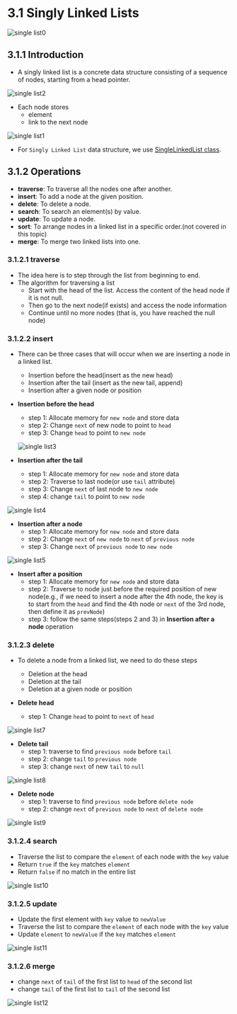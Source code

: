 # 3.1 Singly Linked Lists

![single list0](../Resources/single_list-0.png)

## 3.1.1 Introduction



+ A singly linked list is a concrete data structure consisting of a sequence of nodes, starting from a head pointer.

![single list2](../Resources/single_list-2.png)

+ Each node stores
  - element
  - link to the next node

![single list1](../Resources/single_list-1.png)

+ For `Singly Linked List` data structure, we use [SingleLinkedList class](https://replit.com/@ZhangNing1/CSCI241NingZhang#CSCI241/SingleLinkedList.java).

## 3.1.2 Operations
+ **traverse**: To traverse all the nodes one after another.
+ **insert**: To add a node at the given position.
+ **delete**: To delete a node.
+ **search**: To search an element(s) by value.
+ **update**: To update a node.
+ **sort**: To arrange nodes in a linked list in a specific order.(not covered in this topic)
+ **merge**: To merge two linked lists into one.

### 3.1.2.1 traverse
+ The idea here is to step through the list from beginning to end.
+ The algorithm for traversing a list
  - Start with the head of the list. Access the content of the head node if it is not null.
  - Then go to the next node(if exists) and access the node information
  - Continue until no more nodes (that is, you have reached the null node)
### 3.1.2.2 insert
+ There can be three cases that will occur when we are inserting a node in a linked list.
  - Insertion before the head(insert as the new head)
  - Insertion after the tail (insert as the new tail, append)
  - Insertion after a given node or position
+ **Insertion before the head**
  - step 1: Allocate memory for `new node` and store data
  - step 2: Change `next` of new node to point to `head`
  - step 3: Change `head` to point to `new node`

  ![single list3](../Resources/single_list-3.png)
  
+ **Insertion after the tail**
  - step 1: Allocate memory for `new node` and store data
  - step 2: Traverse to last node(or use `tail` attribute)
  - step 3: Change `next` of last node to `new node`
  - step 4: change `tail` to point to `new node`

![single list4](../Resources/single_list-4.png)

+ **Insertion after a node**
  - step 1: Allocate memory for `new node` and store data
  - step 2: Change `next` of `new node` to `next` of `previous node`
  - step 3: Change `next` of `previous node` to `new node`

![single list5](../Resources/single_list-5.png)

+ **Insert after a position**
  - step 1: Allocate memory for `new node` and store data
  - step 2: Traverse to node just before the required position of new node(e.g., if we need to insert a node after the 4th node, the key is to start from the `head` and find the 4th node or `next` of the 3rd node, then define it as `prevNode`)
  - step 3: follow the same steps(steps 2 and 3) in **Insertion after a node** operation

### 3.1.2.3 delete
+ To delete a node from a linked list, we need to do these steps
  - Deletion at the head
  - Deletion at the tail
  - Deletion at a given node or position

+ **Delete head**
  - step 1: Change `head` to point to `next` of `head`

![single list7](../Resources/single_list-7.png)

+ **Delete tail**
  - step 1: traverse to find `previous node` before `tail`
  - step 2: change `tail` to `previous node`
  - step 3: change `next` of new `tail` to `null`

![single list8](../Resources/single_list-8.png)

+ **Delete node**
  - step 1: traverse to find `previous node` before `delete node`
  - step 2: change `next` of `previous node` to `next` of `delete node`

![single list9](../Resources/single_list-9.png)

### 3.1.2.4 search
+ Traverse the list to compare the `element` of each node with the `key` value
+ Return `true` if the `key` matches `element`
+ Return `false` if no match in the entire list

![single list10](../Resources/single_list-10.png)

### 3.1.2.5 update

+ Update the first element with `key` value to `newValue`
+ Traverse the list to compare the `element` of each node with the `key` value
+ Update `element` to `newValue` if the `key` matches `element`

![single list11](../Resources/single_list-11.png)

### 3.1.2.6 merge
+ change `next` of `tail` of the first list to `head` of the second list
+ change `tail` of the first list  to `tail` of the second list


![single list12](../Resources/single_list-12.png)

